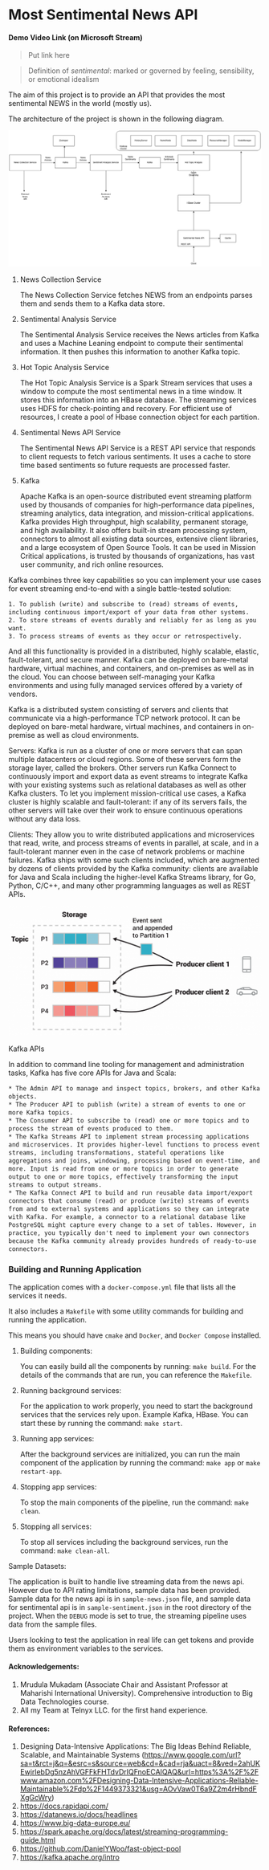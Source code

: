 # Most Sentimental News API

#### Demo Video Link (on Microsoft Stream)

> Put link here


>Definition of *sentimental*: marked or governed by feeling, sensibility, or emotional idealism                                                                      



The aim of this project is to provide an API that provides the most sentimental NEWS in the world (mostly us).



The architecture of the project is shown in the following diagram.



![Project Infrastructure Diagram](news-infrasture.png)

1. News Collection Service

   The News Collection Service fetches NEWS from an endpoints parses them and sends them to a Kafka data store.

2. Sentimental Analysis Service

   The Sentimental Analysis Service receives the News articles from Kafka and uses a Machine Leaning endpoint to compute their sentimental information. It then pushes this information to another Kafka topic.

3. Hot Topic Analysis Service

   The Hot Topic Analysis Service is a Spark Stream services that uses a window to compute the most sentimental news in a time window. It stores this information into an HBase database. The streaming services uses HDFS for check-pointing and recovery. For efficient use of resources, I create a pool of Hbase connection object for each partition.

4. Sentimental News API Service

   The Sentimental News API Service is a REST API service that responds to client requests to fetch various sentiments. It uses a cache to store time based sentiments so future requests are processed faster.

5. Kafka

   Apache Kafka is an open-source distributed event streaming platform used by thousands of companies for high-performance data pipelines, streaming analytics, data integration, and mission-critical applications. Kafka provides High throughput, high scalability, permanent storage, and high availability. It also offers built-in stream processing system, connectors to almost all existing data sources, extensive client libraries, and a large ecosystem of Open Source Tools. It can be used in Mission Critical applications, is trusted by thousands of organizations, has vast user community, and rich online resources.

Kafka combines three key capabilities so you can implement your use cases for event streaming end-to-end with a single battle-tested solution:

    1. To publish (write) and subscribe to (read) streams of events, including continuous import/export of your data from other systems.
    2. To store streams of events durably and reliably for as long as you want.
    3. To process streams of events as they occur or retrospectively.

And all this functionality is provided in a distributed, highly scalable, elastic, fault-tolerant, and secure manner. Kafka can be deployed on bare-metal hardware, virtual machines, and containers, and on-premises as well as in the cloud. You can choose between self-managing your Kafka environments and using fully managed services offered by a variety of vendors.

Kafka is a distributed system consisting of servers and clients that communicate via a high-performance TCP network protocol. It can be deployed on bare-metal hardware, virtual machines, and containers in on-premise as well as cloud environments.

Servers: Kafka is run as a cluster of one or more servers that can span multiple datacenters or cloud regions. Some of these servers form the storage layer, called the brokers. Other servers run Kafka Connect to continuously import and export data as event streams to integrate Kafka with your existing systems such as relational databases as well as other Kafka clusters. To let you implement mission-critical use cases, a Kafka cluster is highly scalable and fault-tolerant: if any of its servers fails, the other servers will take over their work to ensure continuous operations without any data loss.

Clients: They allow you to write distributed applications and microservices that read, write, and process streams of events in parallel, at scale, and in a fault-tolerant manner even in the case of network problems or machine failures. Kafka ships with some such clients included, which are augmented by dozens of clients provided by the Kafka community: clients are available for Java and Scala including the higher-level Kafka Streams library, for Go, Python, C/C++, and many other programming languages as well as REST APIs.

![Kafka Processing](streams-and-tables-p1_p4.png)

Kafka APIs

In addition to command line tooling for management and administration tasks, Kafka has five core APIs for Java and Scala:

    * The Admin API to manage and inspect topics, brokers, and other Kafka objects.
    * The Producer API to publish (write) a stream of events to one or more Kafka topics.
    * The Consumer API to subscribe to (read) one or more topics and to process the stream of events produced to them.
    * The Kafka Streams API to implement stream processing applications and microservices. It provides higher-level functions to process event streams, including transformations, stateful operations like aggregations and joins, windowing, processing based on event-time, and more. Input is read from one or more topics in order to generate output to one or more topics, effectively transforming the input streams to output streams.
    * The Kafka Connect API to build and run reusable data import/export connectors that consume (read) or produce (write) streams of events from and to external systems and applications so they can integrate with Kafka. For example, a connector to a relational database like PostgreSQL might capture every change to a set of tables. However, in practice, you typically don't need to implement your own connectors because the Kafka community already provides hundreds of ready-to-use connectors.



### Building and Running Application

The application comes with a `docker-compose.yml` file that lists all the services it needs.

It also includes a `Makefile` with some utility commands for building and running the application.

This means you should have `cmake` and `Docker`, and `Docker Compose` installed.



1. Building components: 

   You can easily build all the components by running: `make build`. For the details of the commands that are run, you can reference the `Makefile`.

2. Running background services:

   For the application to work properly, you need to start the background services that the services rely upon. Example Kafka, HBase. You can start these by running the command: `make start`.

3. Running app services:

   After the background services are initialized, you can run the main component of the application by running the command: `make app` or `make restart-app`.

4. Stopping app services:

   To stop the main components of the pipeline, run the command: `make clean`.

5. Stopping all services:

   To stop all services including the background services, run the command: `make clean-all`.

Sample Datasets:

The application is built to handle live streaming data from the news api. However due to API rating limitations, sample data has been provided. Sample data for the news api is in `sample-news.json` file, and sample data for sentimental api is in `sample-sentiment.json` in the root directory of the project. When the `DEBUG` mode is set to true, the streaming pipeline uses data from the sample files.

Users looking to test the application in real life can get tokens and provide them as environment variables to the services.

#### Acknowledgements:

1. Mrudula Mukadam (Associate Chair and Assistant Professor at Maharishi International University). Comprehensive introduction to Big Data Technologies course.
2. All my Team at Telnyx LLC. for the first hand experience.



#### References:

1. Designing Data-Intensive Applications: The Big Ideas Behind Reliable, Scalable, and Maintainable Systems (https://www.google.com/url?sa=t&rct=j&q=&esrc=s&source=web&cd=&cad=rja&uact=8&ved=2ahUKEwjrlebDg5nzAhVGFFkFHTdvDrIQFnoECAIQAQ&url=https%3A%2F%2Fwww.amazon.com%2FDesigning-Data-Intensive-Applications-Reliable-Maintainable%2Fdp%2F1449373321&usg=AOvVaw0T6a9Z2m4rHbndFXgGcWry)
2. https://docs.rapidapi.com/
3. https://datanews.io/docs/headlines
4. https://www.big-data-europe.eu/
5. https://spark.apache.org/docs/latest/streaming-programming-guide.html
6. https://github.com/DanielYWoo/fast-object-pool
7. https://kafka.apache.org/intro
